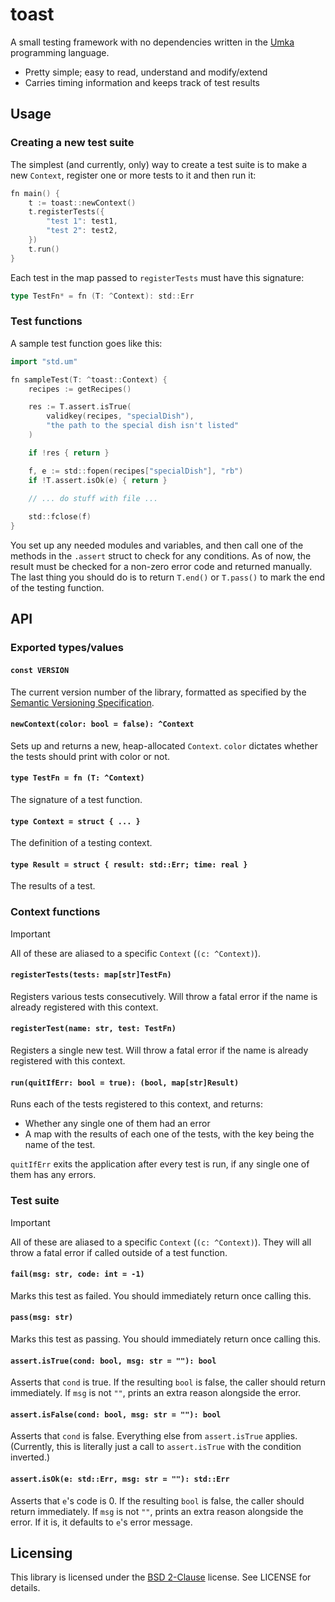 # toast
A small testing framework with no dependencies written in
the [Umka](https://github.com/vtereshkov/umka-lang) programming language.

- Pretty simple; easy to read, understand and modify/extend
- Carries timing information and keeps track of test results

## Usage

### Creating a new test suite

The simplest (and currently, only) way to create a test suite is to make a new `Context`,
register one or more tests to it and then run it:

```go
fn main() {
    t := toast::newContext()
    t.registerTests({
        "test 1": test1,
        "test 2": test2,
    })
    t.run()
}
```

Each test in the map passed to `registerTests` must have this signature:
```go
type TestFn* = fn (T: ^Context): std::Err
```

### Test functions

A sample test function goes like this:

```go
import "std.um"

fn sampleTest(T: ^toast::Context) {
    recipes := getRecipes()

    res := T.assert.isTrue(
        validkey(recipes, "specialDish"),
        "the path to the special dish isn't listed"
    )

    if !res { return }

    f, e := std::fopen(recipes["specialDish"], "rb")
    if !T.assert.isOk(e) { return }
    
    // ... do stuff with file ...

    std::fclose(f)
}
```

You set up any needed modules and variables, and then call
one of the methods in the `.assert` struct to check for any conditions.
As of now, the result must be checked for a non-zero error code and returned manually.
The last thing you should do is to return `T.end()` or `T.pass()` to mark the end of the testing function.

## API

### Exported types/values

#### `const VERSION`

The current version number of the library, formatted as specified by the
[Semantic Versioning Specification](https://semver.org/).

#### `newContext(color: bool = false): ^Context`

Sets up and returns a new, heap-allocated `Context`.
`color` dictates whether the tests should print with color or not.

#### `type TestFn = fn (T: ^Context)`

The signature of a test function.

#### `type Context = struct { ... }`

The definition of a testing context.

#### `type Result = struct { result: std::Err; time: real }`

The results of a test.

### Context functions

> [!IMPORTANT]
> All of these are aliased to a specific `Context` (`(c: ^Context)`).

#### `registerTests(tests: map[str]TestFn)`

Registers various tests consecutively.
Will throw a fatal error if the name is already registered with this context.

#### `registerTest(name: str, test: TestFn)`

Registers a single new test.
Will throw a fatal error if the name is already registered with this context.

#### `run(quitIfErr: bool = true): (bool, map[str]Result)`

Runs each of the tests registered to this context, and returns:
- Whether any single one of them had an error
- A map with the results of each one of the tests, with the key being the name of the test.

`quitIfErr` exits the application after every test is run, if any single one of them has any errors.

### Test suite

> [!IMPORTANT]
> All of these are aliased to a specific `Context` (`(c: ^Context)`).
> They will all throw a fatal error if called outside of a test function.

#### `fail(msg: str, code: int = -1)`

Marks this test as failed. You should immediately return once calling this.

#### `pass(msg: str)`

Marks this test as passing. You should immediately return once calling this.

#### `assert.isTrue(cond: bool, msg: str = ""): bool`

Asserts that `cond` is true. If the resulting `bool` is false, the caller should return immediately.
If `msg` is not `""`, prints an extra reason alongside the error.

#### `assert.isFalse(cond: bool, msg: str = ""): bool`

Asserts that `cond` is false. Everything else from `assert.isTrue` applies.
(Currently, this is literally just a call to `assert.isTrue` with the condition inverted.)

#### `assert.isOk(e: std::Err, msg: str = ""): std::Err`

Asserts that `e`'s code is 0. If the resulting `bool` is false, the caller should return immediately.
If `msg` is not `""`, prints an extra reason alongside the error. If it is, it defaults to `e`'s error message.

## Licensing

This library is licensed under the [BSD 2-Clause](./LICENSE) license. See LICENSE for details.

